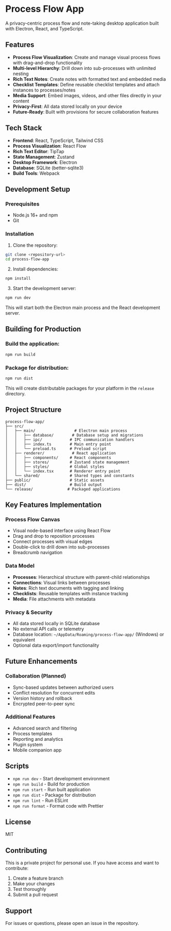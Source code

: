 # Process Flow App

A privacy-centric process flow and note-taking desktop application built with Electron, React, and TypeScript.

## Features

- **Process Flow Visualization**: Create and manage visual process flows with drag-and-drop functionality
- **Multi-level Hierarchy**: Drill down into sub-processes with unlimited nesting
- **Rich Text Notes**: Create notes with formatted text and embedded media
- **Checklist Templates**: Define reusable checklist templates and attach instances to processes/notes
- **Media Support**: Embed images, videos, and other files directly in your content
- **Privacy-First**: All data stored locally on your device
- **Future-Ready**: Built with provisions for secure collaboration features

## Tech Stack

- **Frontend**: React, TypeScript, Tailwind CSS
- **Process Visualization**: React Flow
- **Rich Text Editor**: TipTap
- **State Management**: Zustand
- **Desktop Framework**: Electron
- **Database**: SQLite (better-sqlite3)
- **Build Tools**: Webpack

## Development Setup

### Prerequisites

- Node.js 16+ and npm
- Git

### Installation

1. Clone the repository:
```bash
git clone <repository-url>
cd process-flow-app
```

2. Install dependencies:
```bash
npm install
```

3. Start the development server:
```bash
npm run dev
```

This will start both the Electron main process and the React development server.

## Building for Production

### Build the application:
```bash
npm run build
```

### Package for distribution:
```bash
npm run dist
```

This will create distributable packages for your platform in the `release` directory.

## Project Structure

```
process-flow-app/
├── src/
│   ├── main/                 # Electron main process
│   │   ├── database/        # Database setup and migrations
│   │   ├── ipc/            # IPC communication handlers
│   │   ├── index.ts        # Main entry point
│   │   └── preload.ts      # Preload script
│   ├── renderer/            # React application
│   │   ├── components/     # React components
│   │   ├── stores/         # Zustand state management
│   │   ├── styles/         # Global styles
│   │   └── index.tsx       # Renderer entry point
│   └── shared/             # Shared types and constants
├── public/                 # Static assets
├── dist/                   # Build output
└── release/               # Packaged applications
```

## Key Features Implementation

### Process Flow Canvas
- Visual node-based interface using React Flow
- Drag and drop to reposition processes
- Connect processes with visual edges
- Double-click to drill down into sub-processes
- Breadcrumb navigation

### Data Model
- **Processes**: Hierarchical structure with parent-child relationships
- **Connections**: Visual links between processes
- **Notes**: Rich text documents with tagging and linking
- **Checklists**: Reusable templates with instance tracking
- **Media**: File attachments with metadata

### Privacy & Security
- All data stored locally in SQLite database
- No external API calls or telemetry
- Database location: `~/AppData/Roaming/process-flow-app/` (Windows) or equivalent
- Optional data export/import functionality

## Future Enhancements

### Collaboration (Planned)
- Sync-based updates between authorized users
- Conflict resolution for concurrent edits
- Version history and rollback
- Encrypted peer-to-peer sync

### Additional Features
- Advanced search and filtering
- Process templates
- Reporting and analytics
- Plugin system
- Mobile companion app

## Scripts

- `npm run dev` - Start development environment
- `npm run build` - Build for production
- `npm run start` - Run built application
- `npm run dist` - Package for distribution
- `npm run lint` - Run ESLint
- `npm run format` - Format code with Prettier

## License

MIT

## Contributing

This is a private project for personal use. If you have access and want to contribute:

1. Create a feature branch
2. Make your changes
3. Test thoroughly
4. Submit a pull request

## Support

For issues or questions, please open an issue in the repository.